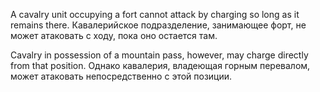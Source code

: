 
A cavalry unit occupying a fort cannot attack by charging so long as it remains there.
Кавалерийское подразделение, занимающее форт, не может атаковать с ходу, пока оно остается там.

Cavalry in possession of a mountain pass, however, may charge directly from that position.
Однако кавалерия, владеющая горным перевалом, может атаковать непосредственно с этой позиции.